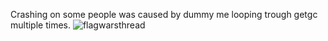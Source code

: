 Crashing on some people was caused by dummy me looping trough getgc multiple times.
![flagwarsthread](https://github.com/Tumppi66/v3rm-archive/assets/61348006/ecbc8c4d-ed0c-4f68-8fb2-62969f2609da)

